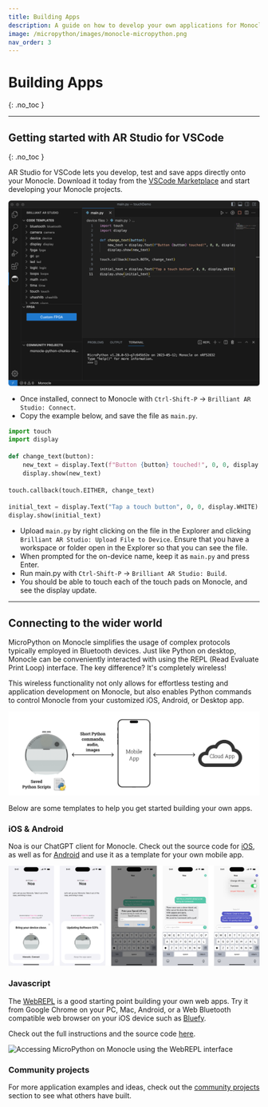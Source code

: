 ```yaml
---
title: Building Apps
description: A guide on how to develop your own applications for Monocle.
image: /micropython/images/monocle-micropython.png
nav_order: 3
---
```


# Building Apps
{: .no_toc }

---

## Getting started with AR Studio for VSCode
{: .no_toc }

AR Studio for VSCode lets you develop, test and save apps directly onto your Monocle. Download it today from the [VSCode Marketplace](https://marketplace.visualstudio.com/items?itemName=brilliantlabs.brilliant-ar-studio) and start developing your Monocle projects.

![Brilliant AR Studio for VSCode](/micropython/images/vs-code-extension.png)

- Once installed, connect to Monocle with `Ctrl-Shift-P` → `Brilliant AR Studio: Connect`.
- Copy the example below, and save the file as `main.py`.

```python
import touch
import display

def change_text(button):
    new_text = display.Text(f"Button {button} touched!", 0, 0, display.WHITE)
    display.show(new_text)

touch.callback(touch.EITHER, change_text)

initial_text = display.Text("Tap a touch button", 0, 0, display.WHITE)
display.show(initial_text)
```

- Upload `main.py` by right clicking on the file in the Explorer and clicking `Brilliant AR Studio: Upload File to Device`. Ensure that you have a workspace or folder open in the Explorer so that you can see the file.
- When prompted for the on-device name, keep it as `main.py` and press Enter.
- Run main.py with `Ctrl-Shift-P` → `Brilliant AR Studio: Build`.
- You should be able to touch each of the touch pads on Monocle, and see the display update.

---

## Connecting to the wider world

MicroPython on Monocle simplifies the usage of complex protocols typically employed in Bluetooth devices. Just like Python on desktop, Monocle can be conveniently interacted with using the REPL (Read Evaluate Print Loop) interface. The key difference? It's completely wireless!

This wireless functionality not only allows for effortless testing and application development on Monocle, but also enables Python commands to control Monocle from your customized iOS, Android, or Desktop app.

![Diagram of Monocle network flow](/images/monocle-network-flow.png)

Below are some templates to help you get started building your own apps.

### iOS & Android

Noa is our ChatGPT client for Monocle. Check out the source code for [iOS](https://github.com/brilliantlabsAR/argpt-for-ios), as well as for [Android](https://github.com/brilliantlabsAR/argpt-for-android) and use it as a template for your own mobile app.

![Brilliant Noa for iOS App](/images/noa-for-ios-screens.png)

### Javascript

The [WebREPL](https://repl.brilliant.xyz) is a good starting point building your own web apps. Try it from Google Chrome on your PC, Mac, Android, or a Web Bluetooth compatible web browser on your iOS device such as [Bluefy](https://apps.apple.com/us/app/bluefy-web-ble-browser/id1492822055).

Check out the full instructions and the source code [here](https://github.com/siliconwitchery/web-bluetooth-repl/).

![Accessing MicroPython on Monocle using the WebREPL interface](/micropython/images/micropython-web-repl.png)

### Community projects

For more application examples and ideas, check out the [community projects](/community.md) section to see what others have built.